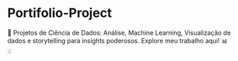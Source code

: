 # Portifolio-Project
🚀 Projetos de Ciência de Dados: Análise, Machine Learning, Visualização de dados e storytelling para insights poderosos. Explore meu trabalho aqui! 📊💡
